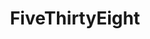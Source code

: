 ---
facebook: https://facebook.com/fivethirtyeight
instagram: https://instagram.com/fivethirtyeight
logohandle: fivethirtyeight
sort: fivethirtyeight
title: FiveThirtyEight
twitter: https://x.com/FiveThirtyEight
website: https://fivethirtyeight.com/
---